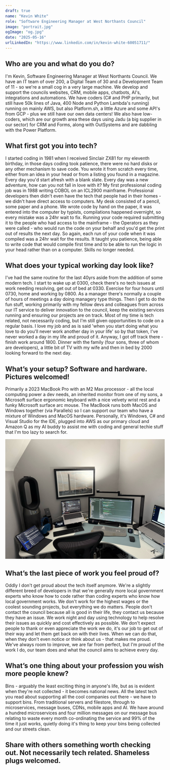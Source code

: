 ```yaml
---
draft: true
name: "Kevin White"
role: "Software Engineering Manager at West Northants Council"
image: "portrait.jpg"
ogImage: "og.jpg"
date: "2025-05-16"
urlLinkedIn: "https://www.linkedin.com/in/kevin-white-60051711/"
---
```


## Who are you and what do you do?

I'm Kevin, Software Engineering Manager at West Northants Council. We have an IT team of over 200, a Digital Team of 30 and a Development Team of 11 - so we're a small cog in a very large machine. We develop and support the councils websites, CRM, mobile apps, chatbots, AI's, integrations and automations. We have coders (C# and PHP primarily, but still have 50k lines of Java, 400 Node and Python Lambda's running) running on mainly AWS, but also Platform.sh, a little Azure and some API's from GCP - plus we still have our own data centers! We also have low-coders, which are our growth area these days using Jadu (a big supplier in our sector) for CRM and Forms, along with OutSystems and are dabbling with the Power Platform.

## What first got you into tech?

I started coding in 1981 when I received Sinclair ZX81 for my eleventh birthday, in those days coding took patience, there were no hard disks or any other mechanism to save code. You wrote it from scratch every time, either from an idea in your head or from a listing you found in a magazine. Every day you'd start afresh with a blank slate. Every day was a new adventure, how can you not fall in love with it? My first professional coding job was in 1988 writing COBOL on an ICL2900 mainframe. Professional developers then didn't even have the tech that people had in their homes - we didn't have direct access to computers. My desk consisted of a pencil, some paper and a phone. We wrote code by hand on the paper, it was entered into the computer by typists, compilations happened overnight, so every mistake was a 24hr wait to fix. Running your code required submitting it to the people who had access to the mainframe - the Operators as they were called - who would run the code on your behalf and you'd get the print out of results the next day. So again, each run of your code when it was compiled was a 24hr wait for the results. It taught you patience, being able to write code that would compile first time and to be able to run the logic in your head rather than on a computer. Skills no longer needed.

## What does your typical working day look like?

I've had the same routine for the last 40yrs aside from the addition of some modern tech. I start to wake up at 0300, check there's no tech issues at work needing resolving, get out of bed at 0330. Exercise for four hours until 0730, home and working by 0800. As a manager there's normally a couple of hours of meetings a day doing managery type things. Then I get to do the fun stuff, working primarily with my fellow devs and colleagues from across our IT service to deliver innovation to the council, keep the existing services running and ensuring our projects are on track. Most of my time is tech related, not necessarily coding, but I'm still given opportunities to code on a regular basis. I love my job and as is said 'when you start doing what you love to do you'll never work another day in your life' so by that token, I've never worked a day in my life and proud of it. Anyway, I got off track there - finish work around 1800. Dinner with the family (four sons, three of whom are developers), a little bit of TV with my wife and then in bed by 2000 looking forward to the next day.

## What’s your setup? Software and hardware. Pictures welcomed!

Primarily a 2023 MacBook Pro with an M2 Max processor - all the local computing power a dev needs, an inherited monitor from one of my sons, a Microsoft surface ergonomic keyboard with a nice velvety wrist rest and a funky Microsoft surface arc mouse. The MacBook runs both MacOS and Windows together (via Parallels) so I can support our team who have a mixture of Windows and MacOS hardware. Personally, it's Windows, C# and Visual Studio for the IDE, plugged into AWS as our primary cloud and Amazon Q as my AI buddy to assist me with coding and general techie stuff that I'm too lazy to search for.

![Kevin's office setup](office.jpg)

## What’s the last piece of work you feel proud of?

Oddly I don't get proud about the tech itself anymore. We're a slightly different breed of developers in that we're generally more local government experts who know how to code rather than coding experts who know how local government works. We don't work for the highest wages or the coolest sounding projects, but everything we do matters. People don't contact the council because all is good in their life, they contact us because they have an issue. We work night and day using technology to help resolve their issues as quickly and cost effectively as possible. We don't expect people to thank or even appreciate the work we do, it's our job to get out of their way and let them get back on with their lives. When we can do that, when they don't even notice or think about us - that makes me proud. We've always room to improve, we are far from perfect, but I'm proud of the work I do, our team does and what the council aims to achieve every day.

## What’s one thing about your profession you wish more people knew?

Bins - arguably the least exciting thing in anyone's life, but as is evident when they're not collected - it becomes national news. All the latest tech you read about supporting all the cool companies out there - we have to support bins. From traditional servers and filestore, through to microservices, message buses, CDNs, mobile apps and AI. We have around a hundred microservices and four million messages on our message bus relating to waste every month co-ordinating the service and 99% of the time it just works, quietly doing it's thing to keep your bins being collected and our streets clean.

## Share with others something worth checking out. Not necessarily tech related. Shameless plugs welcomed.
